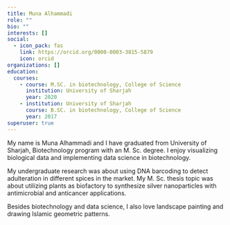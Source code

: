 ```yaml
---
title: Muna Alhammadi
role: ""
bio: ""
interests: []
social:
  - icon_pack: fas
    link: https://orcid.org/0000-0003-3815-5879
    icon: orcid
organizations: []
education:
  courses:
    - course: M.SC. in biotechnology, College of Science
      institution: University of Sharjah
      year: 2020
    - institution: University of Sharjah
      course: B.SC. in biotechnology, College of Science
      year: 2017
superuser: true
---
```

My name is Muna Alhammadi and I have graduated from University of Sharjah, Biotechnology program with an M. Sc. degree. I enjoy visualizing biological data and implementing data science in biotechnology.

My undergraduate research was about using DNA barcoding to detect adulteration in different spices in the market. My M. Sc. thesis topic was about utilizing plants as biofactory to synthesize silver nanoparticles with antimicrobial and anticancer applications.

Besides biotechnology and data science, I also love landscape painting and drawing Islamic geometric patterns.